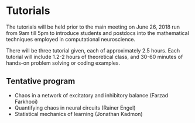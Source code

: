 # Tutorials

The tutorials will be held prior to the main meeting on June 26, 2018 run from 9am till 5pm to introduce students and postdocs into the mathematical techniques employed in computational neuroscience. 

There will be three tutorial given, each of approximately 2.5 hours. Each tutorial will include 1.2-2 hours of theoretical class, and 30-60 minutes of hands-on problem solving or coding examples.

## Tentative program
- Chaos in a network of excitatory and inhibitory balance (Farzad Farkhooi)
- Quantifying chaos in neural circuits (Rainer Engel)
- Statistical mechanics of learning (Jonathan Kadmon)
